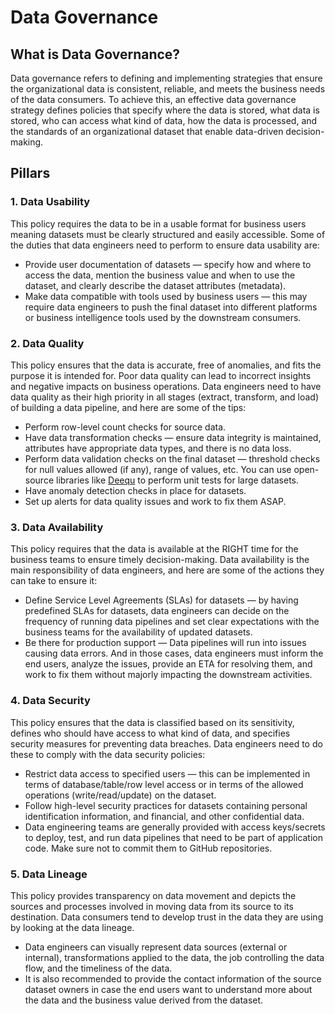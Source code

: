# Data Governance

## What is Data Governance?

Data governance refers to defining and implementing strategies that ensure the organizational data is consistent, reliable, and meets the business needs of the data consumers. To achieve this, an effective data governance strategy defines policies that specify where the data is stored, what data is stored, who can access what kind of data, how the data is processed, and the standards of an organizational dataset that enable data-driven decision-making.

## Pillars

### 1\. Data Usability

This policy requires the data to be in a usable format for business users meaning datasets must be clearly structured and easily accessible. Some of the duties that data engineers need to perform to ensure data usability are:

- Provide user documentation of datasets — specify how and where to access the data, mention the business value and when to use the dataset, and clearly describe the dataset attributes (metadata).
- Make data compatible with tools used by business users — this may require data engineers to push the final dataset into different platforms or business intelligence tools used by the downstream consumers.

### 2\. Data Quality

This policy ensures that the data is accurate, free of anomalies, and fits the purpose it is intended for. Poor data quality can lead to incorrect insights and negative impacts on business operations. Data engineers need to have data quality as their high priority in all stages (extract, transform, and load) of building a data pipeline, and here are some of the tips:

- Perform row-level count checks for source data.
- Have data transformation checks — ensure data integrity is maintained, attributes have appropriate data types, and there is no data loss.
- Perform data validation checks on the final dataset — threshold checks for null values allowed (if any), range of values, etc. You can use open-source libraries like [Deequ](https://aws.amazon.com/blogs/big-data/test-data-quality-at-scale-with-deequ/) to perform unit tests for large datasets.
- Have anomaly detection checks in place for datasets.
- Set up alerts for data quality issues and work to fix them ASAP.

### 3\. Data Availability

This policy requires that the data is available at the RIGHT time for the business teams to ensure timely decision-making. Data availability is the main responsibility of data engineers, and here are some of the actions they can take to ensure it:

- Define Service Level Agreements (SLAs) for datasets — by having predefined SLAs for datasets, data engineers can decide on the frequency of running data pipelines and set clear expectations with the business teams for the availability of updated datasets.
- Be there for production support — Data pipelines will run into issues causing data errors. And in those cases, data engineers must inform the end users, analyze the issues, provide an ETA for resolving them, and work to fix them without majorly impacting the downstream activities.

### 4\. Data Security

This policy ensures that the data is classified based on its sensitivity, defines who should have access to what kind of data, and specifies security measures for preventing data breaches. Data engineers need to do these to comply with the data security policies:

- Restrict data access to specified users — this can be implemented in terms of database/table/row level access or in terms of the allowed operations (write/read/update) on the dataset.
- Follow high-level security practices for datasets containing personal identification information, and financial, and other confidential data.
- Data engineering teams are generally provided with access keys/secrets to deploy, test, and run data pipelines that need to be part of application code. Make sure not to commit them to GitHub repositories.

### 5\. Data Lineage

This policy provides transparency on data movement and depicts the sources and processes involved in moving data from its source to its destination. Data consumers tend to develop trust in the data they are using by looking at the data lineage.

- Data engineers can visually represent data sources (external or internal), transformations applied to the data, the job controlling the data flow, and the timeliness of the data.
- It is also recommended to provide the contact information of the source dataset owners in case the end users want to understand more about the data and the business value derived from the dataset.